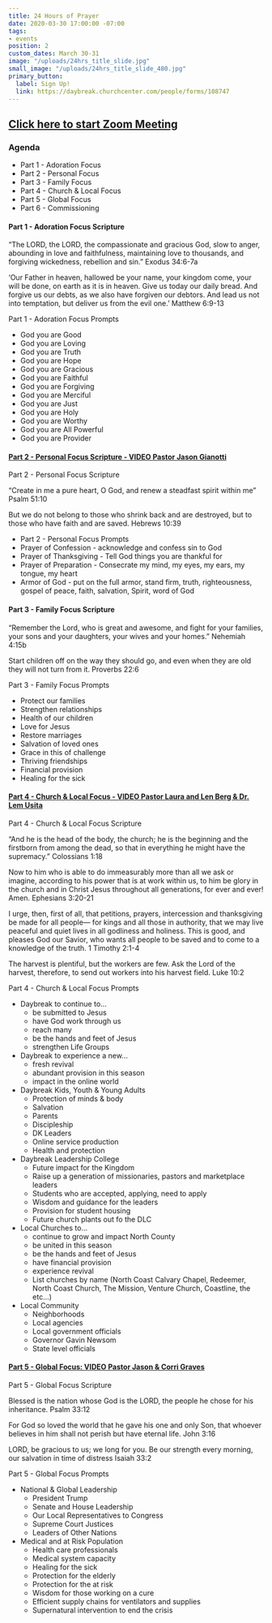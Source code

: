 ```yaml
---
title: 24 Hours of Prayer
date: 2020-03-30 17:00:00 -07:00
tags:
- events
position: 2
custom_dates: March 30-31
image: "/uploads/24hrs_title_slide.jpg"
small_image: "/uploads/24hrs_title_slide_480.jpg"
primary_button:
  label: Sign Up!
  link: https://daybreak.churchcenter.com/people/forms/108747
---
```


## [Click here to start Zoom Meeting](https://zoom.us/j/425071231)

### Agenda
  * Part 1 - Adoration Focus
  * Part 2 - Personal Focus
  * Part 3 - Family Focus
  * Part 4 - Church & Local Focus
  * Part 5 - Global Focus
  * Part 6 - Commissioning

#### Part 1 - Adoration Focus Scripture

“The LORD, the LORD, the compassionate and gracious God, slow to anger, abounding in love and faithfulness, maintaining love to thousands, and forgiving wickedness, rebellion and sin.” Exodus 34:6-7a

‘Our Father in heaven, hallowed be your name, your kingdom come,
your will be done, on earth as it is in heaven. Give us today our daily bread. And forgive us our debts, as we also have forgiven our debtors. And lead us not into temptation, but deliver us from the evil one.’ Matthew 6:9-13

Part 1 - Adoration Focus Prompts
  * God you are Good
  * God you are Loving
  * God you are Truth
  * God you are Hope
  * God you are Gracious
  * God you are Faithful
  * God you are Forgiving
  * God you are Merciful
  * God you are Just
  * God you are Holy
  * God you are Worthy
  * God you are All Powerful
  * God you are Provider

#### [Part 2 - Personal Focus Scripture - VIDEO Pastor Jason Gianotti](https://youtu.be/d_0uomrSNMI)
 
Part 2 - Personal Focus Scripture

“Create in me a pure heart, O God,
and renew a steadfast spirit within me”
Psalm 51:10

But we do not belong to those who shrink back and are destroyed,
but to those who have faith and are saved.
Hebrews 10:39

  * Part 2 - Personal Focus Prompts
  * Prayer of Confession - acknowledge and confess sin to God
  * Prayer of Thanksgiving - Tell God things you are thankful for
  * Prayer of Preparation - Consecrate my mind, my eyes, my ears, my tongue, my heart
  * Armor of God - put on the full armor, stand firm, truth, righteousness, gospel of peace, faith, salvation, Spirit, word of God


#### Part 3 - Family Focus Scripture

“Remember the Lord, who is great and awesome, and fight for your families, your sons and your daughters, your wives and your homes.”
Nehemiah 4:15b

Start children off on the way they should go, and even when they are old they will not turn from it. Proverbs 22:6

Part 3 - Family Focus Prompts
  * Protect our families
  * Strengthen relationships
  * Health of our children
  * Love for Jesus
  * Restore marriages
  * Salvation of loved ones
  * Grace in this of challenge
  * Thriving friendships 
  * Financial provision
  * Healing for the sick

#### [Part 4 - Church & Local Focus - VIDEO Pastor Laura and Len Berg & Dr. Lem Usita](https://youtu.be/dSr2hrUC0fA)

Part 4 - Church & Local Focus Scripture

“And he is the head of the body, the church; he is the beginning and the firstborn from among the dead, so that in everything he might have the supremacy.” Colossians 1:18

Now to him who is able to do immeasurably more than all we ask or imagine, according to his power that is at work within us, to him be glory in the church and in Christ Jesus throughout all generations, for ever and ever! Amen. Ephesians 3:20-21

I urge, then, first of all, that petitions, prayers, intercession and thanksgiving be made for all people— for kings and all those in authority, that we may live peaceful and quiet lives in all godliness and holiness. This is good, and pleases God our Savior, who wants all people to be saved and to come to a knowledge of the truth. 1 Timothy 2:1-4

The harvest is plentiful, but the workers are few. Ask the Lord of the harvest, therefore, to send out workers into his harvest field. Luke 10:2

Part 4 - Church & Local Focus  Prompts
* Daybreak to continue to...
  * be submitted to Jesus
  * have God work through us
  * reach many
  * be the hands and feet of Jesus
  * strengthen Life Groups
* Daybreak to experience a new... 
  * fresh revival 
  * abundant provision in this season
  * impact in the online world
* Daybreak Kids, Youth & Young Adults
  * Protection of minds & body
  * Salvation
  * Parents
  * Discipleship
  * DK Leaders
  * Online service production
  * Health and protection 
* Daybreak Leadership College
  * Future impact for the Kingdom
  * Raise up a generation of missionaries, pastors and marketplace leaders
  * Students who are accepted, applying, need to apply
  * Wisdom and guidance for the leaders
  * Provision for student housing 
  * Future church plants out fo the DLC
* Local Churches to...
  * continue to grow and impact North County
  * be united in this season
  * be the hands and feet of Jesus
  * have financial provision
  * experience revival
  * List churches by name (North Coast Calvary Chapel, Redeemer, North Coast Church, The Mission, Venture Church, Coastline, the etc...)
* Local Community
  * Neighborhoods
  * Local agencies
  * Local government officials
  * Governor Gavin Newsom
  * State level officials

#### [Part 5 - Global Focus: VIDEO Pastor Jason & Corri Graves](https://youtu.be/rgySmugoTdQ)

Part 5 - Global Focus Scripture

Blessed is the nation whose God is the LORD, the people he chose for his inheritance. Psalm 33:12

For God so loved the world that he gave his one and only Son,
that whoever believes in him shall not perish but have eternal life. John 3:16

LORD, be gracious to us; we long for you. Be our strength every morning, our salvation in time of distress Isaiah 33:2

Part 5 - Global Focus Prompts
* National & Global Leadership
  * President Trump
  * Senate and House Leadership
  * Our Local Representatives to Congress
  * Supreme Court Justices
  * Leaders of Other Nations
* Medical and at Risk Population 
  * Health care professionals
  * Medical system capacity
  * Healing for the sick
  * Protection for the elderly
  * Protection for the at risk
  * Wisdom for those working on a cure
  * Efficient supply chains for ventilators and supplies
  * Supernatural intervention to end the crisis
